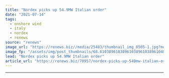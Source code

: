 ```yaml
---
title: "Nordex picks up 54.9MW Italian order"
date: "2021-07-14"
tags: 
  - onshore wind
  - italy
  - nordex
  - renews
source: "renews"
image_url: "https://renews.biz//media/25483/thumbnail_img_0505-1.jpg?mode=crop&width=770&heightratio=0.6103896103896103896103896104&slimmage=true"
image_fp: "/assets/img/post_thumbnails/68.6103896103896103896103896104&slimmage=true"
lead: "Nordex picks up 54.9MW Italian order"
article_url: "https://renews.biz/70957/nordex-picks-up-549mw-italian-order/"
---
```


---

